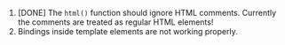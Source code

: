 1. [DONE] The `html()` function should ignore HTML comments. Currently the comments are treated as regular HTML elements!
2. Bindings inside template elements are not working properly.

